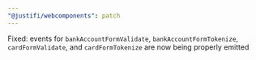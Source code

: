 ```yaml
---
"@justifi/webcomponents": patch
---
```


Fixed: events for `bankAccountFormValidate`, `bankAccountFormTokenize`, `cardFormValidate`, and `cardFormTokenize` are now being properly emitted
